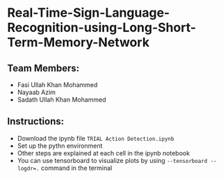 # Real-Time-Sign-Language-Recognition-using-Long-Short-Term-Memory-Network

## Team Members:
- Fasi Ullah Khan Mohammed
- Nayaab Azim
- Sadath Ullah Khan Mohammed

## Instructions:
- Download the ipynb file `TRIAL Action Detection.ipynb`
- Set up the pythn environment
- Other steps are explained at each cell in the ipynb notebook
- You can use tensorboard to visualize plots by using `--tensorboard --logdr=.` command in the terminal

